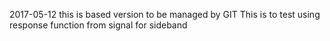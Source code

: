 2017-05-12
this is based version to be managed by GIT
This is to test using response function from signal for sideband

